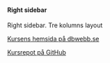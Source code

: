 #### Right sidebar

Right sidebar. Tre kolumns layout

[Kursens hemsida på dbwebb.se](https://dbwebb.se/kurser/design-v2)

[Kursrepot på GitHub](https://github.com/dbwebb-se/design)
